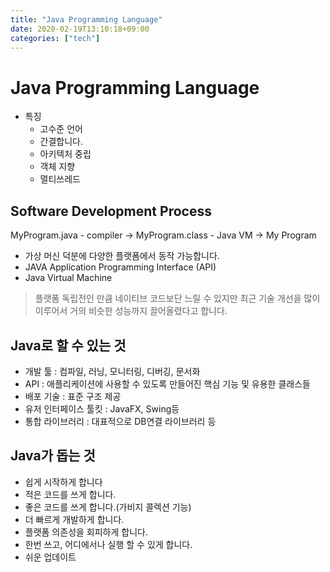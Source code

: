 ```yaml
---
title: "Java Programming Language"
date: 2020-02-19T13:10:18+09:00
categories: ["tech"]
---
```


# Java Programming Language

- 특징
    - 고수준 언어
    - 간결합니다.
    - 아키텍처 중립
    - 객체 지향
    - 멀티쓰레드

## Software Development Process

MyProgram.java - compiler -> MyProgram.class - Java VM -> My Program

- 가상 머신 덕분에 다양한 플랫폼에서 동작 가능합니다.
- JAVA Application Programming Interface (API)
- Java Virtual Machine

> 플랫폼 독립전인 만큼 네이티브 코드보단 느릴 수 있지만 최근 기술 개선을 많이 이루어서 거의 비슷한 성능까지 끌어올렸다고 합니다.

## Java로 할 수 있는 것

- 개발 툴 : 컴파일, 러닝, 모니터링, 디버깅, 문서화
- API : 애플리케이션에 사용할 수 있도록 만들어진 핵심 기능 및 유용한 클래스들
- 배포 기술 : 표준 구조 제공
- 유저 인터페이스 툴킷 : JavaFX, Swing등
- 통합 라이브러리 : 대표적으로 DB연결 라이브러리 등

## Java가 돕는 것

- 쉽게 시작하게 합니다
- 적은 코드를 쓰게 합니다.
- 좋은 코드를 쓰게 합니다.(가비지 콜렉션 기능)
- 더 빠르게 개발하게 합니다.
- 플랫폼 의존성을 회피하게 합니다.
- 한번 쓰고, 어디에서나 실행 할 수 있게 합니다.
- 쉬운 업데이트
